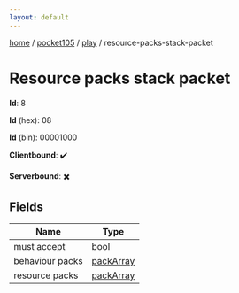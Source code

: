 ```yaml
---
layout: default
---
```


[home](/)  /  [pocket105](/protocol/pocket105)  /  [play](/protocol/pocket105/play)  /  resource-packs-stack-packet

# Resource packs stack packet

**Id**: 8

**Id** (hex): 08

**Id** (bin): 00001000

**Clientbound**: ✔️

**Serverbound**: ✖️

## Fields

Name | Type
---|---
must accept | bool
behaviour packs | [packArray](/protocol/pocket105/arrays)
resource packs | [packArray](/protocol/pocket105/arrays)

